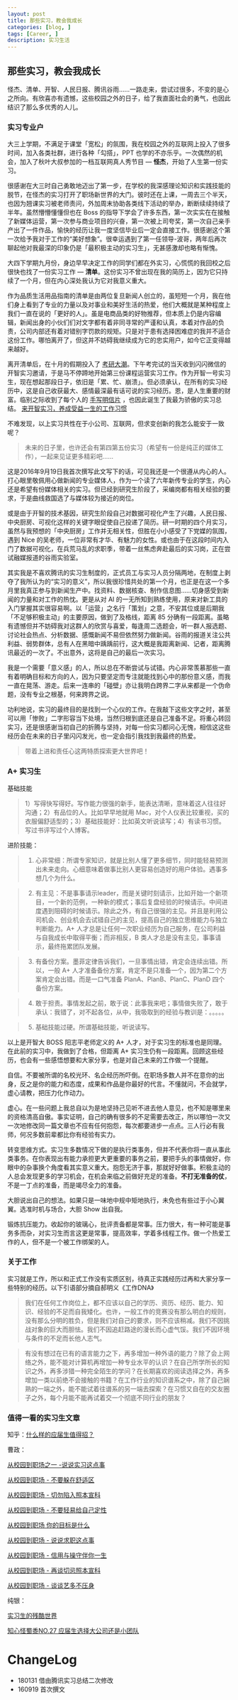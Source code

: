 ```yaml
---
layout: post
title: 那些实习，教会我成长
categories: [blog, ]
tags: [Career, ]
description: 实习生活
---
```


## 那些实习，教会我成长

怪杰、清单、开智、人民日报、腾讯谷雨……一路走来，尝试过很多，不变的是心之所向。有欣喜亦有遗憾，这些校园之外的日子，给了我直面社会的勇气，也因此结识了那么多优秀的人儿。

### 实习专业户

大三上学期，不满足于课堂「宽松」的氛围，我在校园之外的互联网上投入了很多时间，加入各类社群，进行各种「勾搭」，PPT 也学的不亦乐乎。一次偶然的机会，加入了秋叶大叔参加的一档互联网真人秀节目 — **怪杰**，开始了人生第一份实习。

很感谢在大三时自己勇敢地迈出了第一步，在学校的我深感理论知识和实践技能的脱节，在怪杰的实习打开了职场新世界的大门。彼时还在上课，一周去三个半天，也因为翘课实习被老师责问，外加周末协助各类线下活动的举办，断断续续持续了半年。虽然懵懵懂懂但也在 Boss 的指导下学会了许多东西，第一次实实在在接触了新媒体运营，第一次参与商业项目的兴奋，第一次被上司夸奖，第一次自己亲手产出了一件作品，愉快的经历让我一度坚信毕业后一定会直接工作。很感谢这个第一次给予我对于工作的“美好想象”。很幸运遇到了第一任领导-波哥，两年后再次聊起他对我最深的印象仍是「最积极主动的实习生」，无甚感激却也略有惭愧。

大四下学期九月份，身边早早决定工作的同学们都在外实习，心慌慌的我回校之后很快也找了一份实习工作 — **清单**。这份实习不曾出现在我的简历上，因为它只持续了一个月，但在内心深处我认为它对我意义重大。

作为品质生活用品指南的清单是由两位复旦新闻人创立的，虽短短一个月，我在他们身上看到了专业的力量以及对事业和美好生活的热爱，他们大概就是某种程度上我们一直在说的「更好的人」。虽是电商品类的好物推荐，但本质上仍是内容编辑，新闻出身的小伙们们对文字都有着非同寻常的严谨和认真，本着对作品的负责，公司内部还有着对错别字罚款的规矩。只是对于患有选择困难症的我并不适合这份工作。哪怕离开了，但这并不妨碍我继续成为它的忠实用户，如今它正变得越来越好。

离开清单后，在十月的假期投入了 [考研大潮](http://zhangdian0801.github.io/blog/postgraduate-examination-time.html)。下午考完试的当天收到闪闪微信的开智实习邀请，于是马不停蹄地开始第三份课程运营实习工作。作为开智一号实习生，现在想起那段日子，依旧是「累、忙、崩溃」。但必须承认，在所有的实习经历中，这是自己收获最大、感情最深最有话可说的实习经历。恩，是人生重要的财富。临别之际收到了每个人的 [手写明信片](http://zhangdian0801.github.io/blog/internlife-of-openmind.html) ，也因此诞生了我最为骄傲的实习总结。 [来开智实习，养成受益一生的工作习惯](https://mp.weixin.qq.com/s/1MqD7uFT0cDblijv8rf_Cg)

不难发现，以上实习共性在于小公司、互联网，但求变创新的我怎么能安于一致呢？

> 未来的日子里，也许还会有第四第五份实习（希望有一份是纯正的媒体工作），一起来见证更多精彩吧……

这是2016年9月19日我首次撰写此文写下的话，可见我还是一个很遵从内心的人。打心眼里敬佩用心做新闻的专业媒体人，作为一个读了六年新传专业的学生，内心还是希望有份媒体相关的实习。但已经到研究生阶段了，采编岗都有相关经验的要求，于是曲线救国选了与媒体较为接近的岗位。

或是由于开智的技术基因，研究生阶段自己对数据可视化产生了兴趣，人民日报、中央厨房、可视化这样的关键字眼促使自己投递了简历。研一时期的四个月实习，虽然与我预想的「中央厨房」工作并无相关性，但胜在小小感受了下党媒的氛围，遇到 Nice 的吴老师，一位非常有才华、有魅力的女性。或也由于在这段时间内入门了数据可视化，在兵荒马乱的求职季，带着一丝焦虑奔赴最后的实习岗，正在尝试融媒报道的谷雨实验室。

其实我是不喜欢腾讯的实习生制度的，正式员工与实习人员分隔两地，在制度上剥夺了我所认为的“实习的意义”，所以我很珍惜共处的第一个月，也正是在这一个多月里我真正参与到新闻生产中。找资料、数据核查、制作信息图……切身感受到新闻的力量和对工作的热忱。更是从对 AI 的一无所知到熟练使用，原来对新工具的入门掌握其实很容易啊。以「运营」之名行「策划」之意，不安其位或是后期我「不足够积极主动」的主要原因，做到了及格线，距离 85 分确有一段距离。虽略有遗憾但并不妨碍我对这群人的欣赏与喜爱，每逢周二选题会，听一群人报选题、讨论社会热点、分析数据、感慨新闻不易但依然努力做新闻。谷雨的报道关注公共利益、弱势群体，总有人在黑暗中踽踽前行，这大概是我距离新闻、记者，距离腾讯最近的一次了。不出意外，这将是自己的最后一次实习。

我是一个需要「意义感」的人，所以总在不断尝试与试错。内心非常羡慕那些一直有着明确目标和方向的人，因为只要坚定而专注就能找到心中的那份意义感，而我一直在晃荡、游走。后来一连串的「碰壁」亦让我明白跨界二字从来都是一个伪命题，没有专业之根基，何来跨界之说。

功利地说，实习的最终目的是找到一个心仪的工作。在我敲下这些文字之时，甚至可以用「惨败」二字形容当下处境，当然归根到底还是自己准备不足。将重心转回实习，还是很感谢当初自己的折腾与坚持，对每一份实习都问心无愧，相信这这些经历会在未来的日子里闪闪发光，也一定会指引我找到我最终的热爱。

> 带着上进和责任心这两特质探索更大世界吧！

### A+ 实习生

基础技能

> 1）写得快写得好。写作能力很强的新手，能表达清晰，意味着这人往往好沟通；2）有品位的人。比如早早地就用 Mac，对个人仪表比较重视，买的衣服偏舒适型的；3）基础技能好：比如英文听说读写；4）有读书习惯。写过书评写过个人博客。

进阶技能：

> 1. 心非常细：所谓专家知识，就是比别人懂了更多细节，同时能轻易预测出未来走向。心细意味着做事比别人更容易创造好的用户体验。遇事多想几个为什么。

> 2. 有主见：不是事事请示leader，而是关键时刻请示，比如开始一个新项目，一个新的范例，一种新的模式；事后复盘经验的时候请示。中间进度遇到阻碍的时候请示。除此之外，有自己很强的主见。并且是利用公司机会、创业机会去试错自己的主见，提高自己的独立思维能力与独立判断能力。A+ 人才总是让任何一次职业经历为自己服务，在公司利益与自我成长中取得平衡；而非相反，B 类人才总是没有主见，事事请示，最终拖累团队发展。

> 3. 有备份方案。墨菲定律告诉我们，一旦事情出错，肯定会连续出错。所以，一般 A+ 人才准备备份方案，肯定不是只准备一个，因为第二个方案肯定会出错。而是一口气准备 PlanA、PlanB、PlanC、PlanD 四个备份方案。

> 4. 敢于担责。事情发起之前，敢于说：此事我来吧；事情做失败了，敢于承认：我错了，对不起各位，从中，我吸取到的经验与教训是：。。。。。

> 5. 基础技能过硬。所谓基础技能，听说读写。

以上是开智大 BOSS 阳志平老师定义的 A+ 人才，对于实习生的标准也是同理。在此前的实习中，我做到了合格，但距离 A+ 实习生仍有一段距离。回顾这些经历，也会有一些感悟想要和大家分享，也是对自己未来的工作做一个提醒。

自信。不要被所谓的名校光环、名企经历所吓倒。在职场多数人并不在意你的出身，反之是你的能力和态度，成果和作品是你最好的代言。不懂就问，不会就学，虚心请教，把压力化作动力。

虚心。在一些问题上我总自以为是地坚持己见听不进去他人意见，也不知是哪里来的资格清高自傲。事实证明，自己的确有很多的不足需要去改正，所以哪怕一次又一次地修改同一篇文章也不应有任何抱怨，每次都要进步一点点。三人行必有我师，何况多数前辈都比你有经验有实力。

转变思维方式。实习生多数情况下做的是执行类事务，但并不代表你将一直从事此类事务。在你表现出有能力承担更大更重要的事务之前，要把手头的事情做好，你眼中的杂事换个角度看其实意义重大。抱怨无济于事，那就好好做事。积极主动的人总会发现更多的学习机会，在机会来临之前做好充足的准备。**不打无准备的仗**，不是一丁点的准备，而是竭尽全力的准备。

大胆说出自己的想法。如果只是一味地中规中矩地执行，未免也有些过于小心翼翼。选准时机与场合，大胆 Show 出自我。

锻炼抗压能力。收起你的玻璃心，批评责备都是常事。压力很大，有一种可能是事务多而杂，对实习生而言这更是常事，提高效率，学着多线程工作。做一个热爱工作的人，但不是一个被工作绑架的人。

### 关于工作

实习就是工作，所以和正式工作没有实质区别，待真正实践经历过再和大家分享一些特别的经历。以下引语部分摘自郝明义《工作DNA》

> 我们在任何工作岗位上，都不应该以自己的学历、资历、经历、能力、知识、经验的不足而自我矮化。也许，一般工作的竞赛没有那么明白的规则，没有那么分明的胜负，但是我们对自己的要求，则不应该稍减。我们不因挑战对象的巨大而胆怯。我们不因追赶路途的漫长而心虚气馁。我们不因环境与条件的不足而长他人志气。

> 有没有想过在已有的语言能力之下，再多增加一种外语的能力？除了会上网络之外，能不能对计算机再增加一种专业水平的认识？在自己所学所长的知识之外，再多涉猎一种完全陌生的学问？在长期喜欢的阅读选择之外，再多增加一类以前绝不会接触的书籍？在工作行业的知识谱系之中，除了自己娴熟的一端之外，能不能试着往谱系的另一端去探索？在习惯又自在的交友圈子之外，每个月能不能再试着交一个彻底不同行业的朋友？


### 值得一看的实习生文章

知乎：[什么样的应届生值得招？](https://www.zhihu.com/question/29288179)

曹政：

[从校园到职场之一 -说说实习这点事](https://mp.weixin.qq.com/s?__biz=MzI0MjA1Mjg2Ng==&mid=209629879&idx=1&sn=7cfdbb7b77eef28981d46f5f6ec59ad8&scene=1&srcid=0203rHzYDWSwvNc7J7fosuHx&pass_ticket=vmMMA6qF6vJHtDmpV4nMhDakwTGikPiWiFFmwdye4zm8z1lhT9fkbPjacu5CI5pN#rd)

[从校园到职场 - 不要躲在舒适区](https://mp.weixin.qq.com/s?__biz=MzI0MjA1Mjg2Ng==&mid=209676214&idx=1&sn=81c86176067f62fdd242cb1777702d6a&scene=1&srcid=0203pZURt3Yr7rFlqLT2n3jh&pass_ticket=vmMMA6qF6vJHtDmpV4nMhDakwTGikPiWiFFmwdye4zm8z1lhT9fkbPjacu5CI5pN#rd)

[从校园到职场 - 切勿陷入照本宣科](https://mp.weixin.qq.com/s?__biz=MzI0MjA1Mjg2Ng==&mid=400013409&idx=1&sn=576ff0cb8f080dd6add4cd7e0ea596d2&scene=1&srcid=0203ewOGMgFhwPa71MQ4wrDf&pass_ticket=vmMMA6qF6vJHtDmpV4nMhDakwTGikPiWiFFmwdye4zm8z1lhT9fkbPjacu5CI5pN#rd)

[从校园到职场 - 不要轻易给自己定性](https://mp.weixin.qq.com/s?__biz=MzI0MjA1Mjg2Ng==&mid=400144342&idx=1&sn=abd8b2b0ebcd2d06e0f2ef54e6767292&scene=1&srcid=0203pOsWRATNRv0scSy6f2Qn&pass_ticket=vmMMA6qF6vJHtDmpV4nMhDakwTGikPiWiFFmwdye4zm8z1lhT9fkbPjacu5CI5pN#rd)

[从校园到职场 你的目标是什么](https://mp.weixin.qq.com/s?__biz=MzI0MjA1Mjg2Ng==&mid=400340207&idx=1&sn=41c0f4ff9cd7c433c0503bf26fa4308e&scene=1&srcid=0203APFa9SdJp78UhZf6LQfZ&pass_ticket=vmMMA6qF6vJHtDmpV4nMhDakwTGikPiWiFFmwdye4zm8z1lhT9fkbPjacu5CI5pN#rd)

[从校园到职场 - 说说求职这点事](https://mp.weixin.qq.com/s?__biz=MzI0MjA1Mjg2Ng==&mid=400437571&idx=1&sn=7ec9feb5d67eec059f30e8f128f8590a&scene=1&srcid=0203fbnAxlGeQPFLJ9lzuMg8&pass_ticket=vmMMA6qF6vJHtDmpV4nMhDakwTGikPiWiFFmwdye4zm8z1lhT9fkbPjacu5CI5pN#rd)

[从校园到职场 - 信用与操守伴你一生](https://mp.weixin.qq.com/s?__biz=MzI0MjA1Mjg2Ng==&mid=400549908&idx=1&sn=46ae469491dfbf2db4e3879fdd58c729&scene=1&srcid=0203WvaQxO2sL1ICu6MoSMIO&pass_ticket=vmMMA6qF6vJHtDmpV4nMhDakwTGikPiWiFFmwdye4zm8z1lhT9fkbPjacu5CI5pN#rd)

[从校园到职场 - 再谈切忌照本宣科](https://mp.weixin.qq.com/s?__biz=MzI0MjA1Mjg2Ng==&mid=400756829&idx=1&sn=b59e7d6490711a6e3bc37bb57d75cb4c&scene=1&srcid=02030Gjwr3AsoaynVqLoAmTT&pass_ticket=vmMMA6qF6vJHtDmpV4nMhDakwTGikPiWiFFmwdye4zm8z1lhT9fkbPjacu5CI5pN#rd)

[从校园到职场 - 谈谈艺多不压身](https://mp.weixin.qq.com/s?__biz=MzI0MjA1Mjg2Ng==&mid=401351779&idx=1&sn=e5c4dc4d4d69254cb6a6a7e968e6ee85&scene=1&srcid=0203oL3Lp1MS1NDaM1CJn8Q7&pass_ticket=vmMMA6qF6vJHtDmpV4nMhDakwTGikPiWiFFmwdye4zm8z1lhT9fkbPjacu5CI5pN#rd)

纯银：

[实习生的残酷世界](http://www.jianshu.com/p/11ee104460e2)

[知心怪蜀黍NO.27 应届生选择大公司还是小团队  ](http://firecacada.blog.163.com/blog/static/7074376201292845025819/)

# ChangeLog

- 180131 借由腾讯实习总结二次修改
- 160919 首次撰文